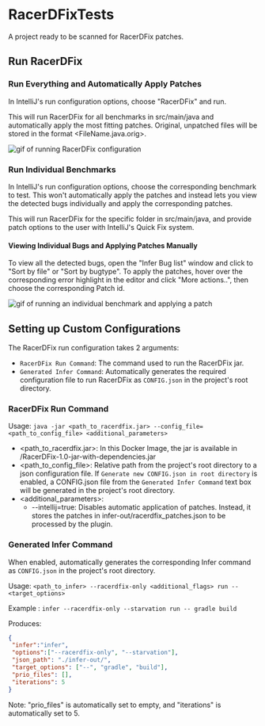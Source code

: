 # RacerDFixTests
A project ready to be scanned for RacerDFix patches.

## Run RacerDFix
### Run Everything and Automatically Apply Patches

In IntelliJ's run configuration options, choose "RacerDFix" and run.

This will run RacerDFix for all benchmarks in src/main/java and automatically apply the most fitting patches. Original, unpatched files will be stored in the format <FileName.java.orig>.

![gif of running RacerDFix configuration](https://i.imgur.com/z2UpFco.gif)

### Run Individual Benchmarks

In IntelliJ's run configuration options, choose the corresponding benchmark to test. This won't automatically apply the patches and instead lets you view the detected bugs individually and apply the corresponding patches.

This will run RacerDFix for the specific folder in src/main/java, and provide patch options to the user with IntelliJ's Quick Fix system.

#### Viewing Individual Bugs and Applying Patches Manually

To view all the detected bugs, open the "Infer Bug list" window and click to "Sort by file" or "Sort by bugtype". To apply the patches, hover over the corresponding error highlight in the editor and click "More actions..", then choose the corresponding Patch id.


![gif of running an individual benchmark and applying a patch](https://i.imgur.com/lbYcEXv.gif)

## Setting up Custom Configurations
The RacerDFix run configuration takes 2 arguments:
* `RacerDFix Run Command`: The command used to run the RacerDFix jar.
* `Generated Infer Command`: Automatically generates the required configuration file to run RacerDFix as `CONFIG.json` in the project's root directory.

### RacerDFix Run Command
Usage:
`java -jar <path_to_racerdfix.jar> --config_file=<path_to_config_file> <additional_parameters>`
* <path_to_racerdfix.jar>: In this Docker Image, the jar is available in /RacerDFix-1.0-jar-with-dependencies.jar
* <path_to_config_file>: Relative path from the project's root directory to a json configuration file. If `Generate new CONFIG.json in root directory` is enabled, a CONFIG.json file from the `Generated Infer Command` text box will be generated in the project's root directory.
* <additional_parameters>: 
  * --intellij=true: Disables automatic application of patches. Instead, it stores the patches in infer-out/racerdfix_patches.json to be processed by the plugin.
  
### Generated Infer Command
When enabled, automatically generates the corresponding Infer command as `CONFIG.json` in the project's root directory.

Usage:
`<path_to_infer> --racerdfix-only <additional_flags> run -- <target_options>`

Example : `infer --racerdfix-only --starvation run -- gradle build`

Produces: 
```json
{
 "infer":"infer",
 "options":["--racerdfix-only", "--starvation"],
 "json_path": "./infer-out/",
 "target_options": ["--", "gradle", "build"],
 "prio_files": [],
 "iterations": 5
}
```
Note: "prio_files" is automatically set to empty, and "iterations" is automatically set to 5.
